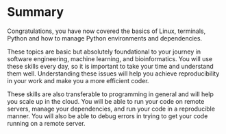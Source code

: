 # Summary

Congratulations, you have now covered the basics of Linux, terminals, Python and how to manage Python environments and dependencies.

These topics are basic but absolutely foundational to your journey in software engineering, machine learning, and bioinformatics. You will use these skills every day, so it is important to take your time and understand them well. Understanding these issues will help you achieve reproducibility in your work and make you a more efficient coder.

These skills are also transferable to programming in general and will help you scale up in the cloud. You will be able to run your code on remote servers, manage your dependencies, and run your code in a reproducible manner. You will also be able to debug errors in trying to get your code running on a remote server.

